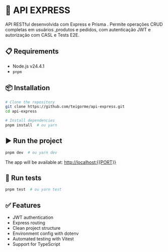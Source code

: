
# 🚀 API EXPRESS 

API RESTful desenvolvida com Express e Prisma . Permite operações CRUD completas em usuários ,produtos e pedidos, com autenticação JWT e autorização com CASL e Tests E2E.

## 📋 Requirements

- Node.js v24.4.1
- `pnpm` 

## 📦 Installation

```bash
# Clone the repository
git clone https://github.com/teigorme/api-express.git
cd api-express

# Install dependencies
pnpm install  # ou yarn
```

## ▶️ Run the project

```bash
pnpm dev  # ou yarn dev
```

The app will be available at: [http://localhost:{{PORT}}](http://localhost:{{PORT}})

## 🧪 Run tests

```bash
pnpm test  # ou yarn test
```

## ✅ Features

- JWT authentication
- Express routing
- Clean project structure
- Environment config with dotenv
- Automated testing with Vitest
- Support for TypeScript
